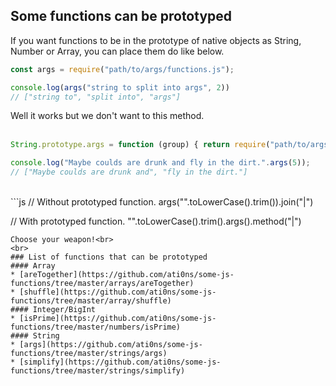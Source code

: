## Some functions can be prototyped
If you want functions to be in the prototype of native objects as String, Number or Array, you can place them do like below.
```js
const args = require("path/to/args/functions.js");

console.log(args("string to split into args", 2))
// ["string to", "split into", "args"]
```
Well it works but we don't want to this method.<br>
<br>
```js
String.prototype.args = function (group) { return require("path/to/args/functions.js")(this, group) }

console.log("Maybe coulds are drunk and fly in the dirt.".args(5));
// ["Maybe coulds are drunk and", "fly in the dirt."]
```
<br>
```js
// Without prototyped function.
args("<String>".toLowerCase().trim()).join("|")

// With prototyped function.
"<String>".toLowerCase().trim().args().method("|")
```
Choose your weapon!<br>
<br>
### List of functions that can be prototyped
#### Array
* [areTogether](https://github.com/ati0ns/some-js-functions/tree/master/arrays/areTogether)
* [shuffle](https://github.com/ati0ns/some-js-functions/tree/master/array/shuffle)
#### Integer/BigInt
* [isPrime](https://github.com/ati0ns/some-js-functions/tree/master/numbers/isPrime)
#### String
* [args](https://github.com/ati0ns/some-js-functions/tree/master/strings/args)
* [simplify](https://github.com/ati0ns/some-js-functions/tree/master/strings/simplify)